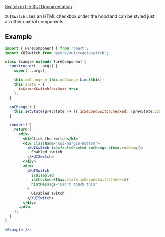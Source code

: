 <div class="xui-margin-vertical">
	<a href="../section-components-controls-switch.html" isDocLink>Switch in the XUI Documentation</a>
</div>

`XUISwitch` uses an HTML checkbox under the hood and can be styled just as other control components.

## Example

```jsx harmony
import { PureComponent } from 'react';
import XUISwitch from '@xero/xui/react/switch';

class Example extends PureComponent {
  constructor(...args) {
    super(...args);

    this.onChange = this.onChange.bind(this);
    this.state = {
      isSecondSwitchChecked: true
    };
  }

  onChange() {
    this.setState(prevState => ({ isSecondSwitchChecked: !prevState.isSecondSwitchChecked }));
  }

  render() {
    return (
      <div>
        <h3>Click the switch</h3>
        <div className="xui-margin-bottom">
          <XUISwitch isDefaultChecked onChange={this.onChange}>
            Enabled switch
          </XUISwitch>
        </div>
        <div>
          <XUISwitch
            isDisabled
            isChecked={this.state.isSecondSwitchChecked}
            hintMessage="Can't touch this"
          >
            Disabled switch
          </XUISwitch>
        </div>
      </div>
    );
  }
}

<Example />;
```
